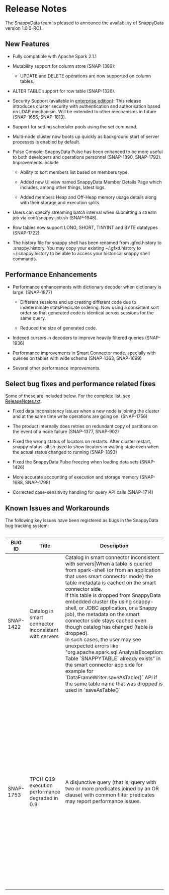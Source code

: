 # Release Notes 

The SnappyData team is pleased to announce the availability of SnappyData version 1.0.0-RC1.

## New Features
* Fully compatible with Apache Spark 2.1.1

* Mutability support for column store (SNAP-1389):

	- UPDATE and DELETE operations are now supported on column tables.

* ALTER TABLE support for row table (SNAP-1326).

* Security Support (available in [enterprise edition](http://www.snappydata.io/download)):  This release introduces cluster security with authentication and authorisation based on LDAP mechanism. Will be extended to other mechanisms in future (SNAP-1656, SNAP-1813).

* Support for setting scheduler pools using the set command.

* Multi-node cluster now boots up quickly as background start of server processes is enabled by default.

* Pulse Console:  SnappyData Pulse has been enhanced to be more useful to both developers and operations personnel (SNAP-1890, SNAP-1792). Improvements include

	- Ability to sort members list based on members type.

	- Added new UI view named SnappyData Member Details Page which includes, among other things, latest logs.

	- Added members Heap and Off-Heap memory usage details along with their storage and execution splits.

* Users can specify streaming batch interval when submitting a stream job via conf/snappy-job.sh (SNAP-1948).

* Row tables now support LONG, SHORT, TINYINT and BYTE datatypes (SNAP-1722).

* The history file for snappy shell has been renamed from .gfxd.history to .snappy.history. You may copy your existing ~/.gfxd.history to ~/.snappy.history to be able to access your historical snappy shell commands.

## Performance Enhancements
* Performance enhancements with dictionary decoder when dictionary is large. (SNAP-1877)

	- Different sessions end up creating different code due to indeterminate statsPredicate ordering. Now using a consistent sort order so that generated code is identical across sessions for the same query.

	- Reduced the size of generated code.

* Indexed cursors in decoders to improve heavily filtered queries (SNAP-1936)

* Performance improvements in Smart Connector mode, specially with queries on tables with wide schema (SNAP-1363, SNAP-1699)

* Several other performance improvements.

## Select bug fixes and performance related fixes
Some of these are included below. For the complete list, see [ReleaseNotes.txt](https://github.com/SnappyDataInc/snappydata/blob/master/ReleaseNotes.txt).

* Fixed data inconsistency issues when a new node is joining the cluster and at the same time write operations are going on. (SNAP-1756)

* The product internally does retries on redundant copy of partitions on the event of a node failure (SNAP-1377, SNAP-902)

* Fixed the wrong status of locators on restarts. After cluster restart, snappy-status-all.sh used to show locators in waiting state even when the actual status changed to running (SNAP-1893)

* Fixed the SnappyData Pulse freezing when loading data sets (SNAP-1426)

* More accurate accounting of execution and storage memory (SNAP-1688, SNAP-1798)

* Corrected case-sensitivity handling for query API calls (SNAP-1714)

## Known Issues and Workarounds
The following key issues have been registered as bugs in the SnappyData bug tracking system:

<table align="left">
<colgroup>
<col width="25%" />
<col width="25%" />
<col width="25%" />
<col width="25%" />
</colgroup>
<thead>
<tr class="header">
<th>BUG ID</th>
<th>Title</th>
<th>Description</th>
<th>Workaround</th>
</tr>
</thead>
<tbody>
<tr class="odd">
<td>SNAP-1422</td>
<td>Catalog in smart connector inconsistent with servers</td>
<td>Catalog in smart connector inconsistent with servers|When a table is queried from spark-shell (or from an application that uses smart connector mode) the table metadata is cached on the smart connector side. </br>If this table is dropped from SnappyData embedded cluster (by using snappy-shell, or JDBC application, or a Snappy job), the metadata on the smart connector side stays cached even though catalog has changed (table is dropped). </br>In such cases, the user may see unexpected errors like "org.apache.spark.sql.AnalysisException: Table `SNAPPYTABLE` already exists"  in the smart connector app side for example for `DataFrameWriter.saveAsTable()` API if the same table name that was dropped is used in `saveAsTable()`</td>
<td> 
1. User may either create a new SnappySession in such scenarios </br>OR </br> 
2. Invalidate the cache on the Smart Connector mode, for example by calling </br>  `snappy.sessionCatalog.invalidateAll()`</td>
</tr>
<tr class="even">
<td>SNAP-1753</td>
<td>TPCH Q19 execution performance degraded in 0.9</td>
<td>A disjunctive query (that is, query with two or more predicates joined by an OR clause) with common filter predicates may report performance issues.</td>
<td>To resolve this, the query should be rewritten in the following manner to achieve better performance:
<pre class="pre"><code>  
select
        sum(l_extendedprice) 
    from
        LINEITEM,
        PART
    where
        (
       p_partkey = l_partkey
       and p_size between 1 and 5
 and l_shipinstruct = 'DELIVER IN PERSON'
        )
        or
        (
       p_partkey = l_partkey
       and p_brand = 'Brand#?'
       and l_shipinstruct = 'DELIVER IN PERSON'
        )
</code></pre>
<pre class="pre"><code>  
select
        sum(l_extendedprice) 
    from
        LINEITEM,
        PART
    where
        ( p_partkey = l_partkey and l_shipinstruct = 'DELIVER IN PERSON') and 
        ( p_size between 1 and 5 or  p_brand = 'Brand#3')
</code></pre>
</td>
</tr>
</table>

<!-- 
Format for new rows
<tr class="odd">
<td></td>
<td></td>
<td></td>
<td></td>
</tr>
<tr class="even">
<td></td>
<td></td>
<td></td>
<td></td>
</tr>
-->